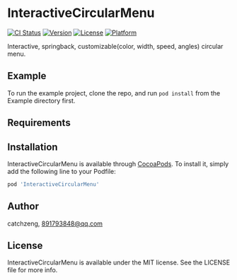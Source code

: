 # InteractiveCircularMenu

[![CI Status](https://img.shields.io/travis/catchzeng/InteractiveCircularMenu.svg?style=flat)](https://travis-ci.org/catchzeng/InteractiveCircularMenu)
[![Version](https://img.shields.io/cocoapods/v/InteractiveCircularMenu.svg?style=flat)](https://cocoapods.org/pods/InteractiveCircularMenu)
[![License](https://img.shields.io/cocoapods/l/InteractiveCircularMenu.svg?style=flat)](https://cocoapods.org/pods/InteractiveCircularMenu)
[![Platform](https://img.shields.io/cocoapods/p/InteractiveCircularMenu.svg?style=flat)](https://cocoapods.org/pods/InteractiveCircularMenu)

Interactive, springback, customizable(color, width, speed, angles) circular menu.

## Example

To run the example project, clone the repo, and run `pod install` from the Example directory first.

## Requirements

## Installation

InteractiveCircularMenu is available through [CocoaPods](https://cocoapods.org). To install
it, simply add the following line to your Podfile:

```ruby
pod 'InteractiveCircularMenu'
```

## Author

catchzeng, 891793848@qq.com

## License

InteractiveCircularMenu is available under the MIT license. See the LICENSE file for more info.
